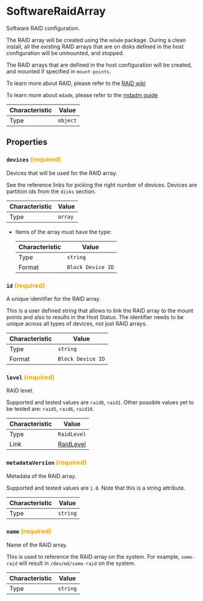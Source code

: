 <!-- THIS FILE IS AUTOMATICALLY GENERATED BY DOCBUILDER, DO NOT EDIT MANUALLY! -->

# SoftwareRaidArray

Software RAID configuration.

The RAID array will be created using the `mdadm` package. During a clean install, all the existing RAID arrays that are on disks defined in the host configuration will be unmounted, and stopped.

The RAID arrays that are defined in the host configuration will be created, and mounted if specified in `mount-points`.

To learn more about RAID, please refer to the [RAID wiki](https://wiki.archlinux.org/title/RAID)

To learn more about `mdadm`, please refer to the [mdadm guide](https://raid.wiki.kernel.org/index.php/A_guide_to_mdadm)

| Characteristic | Value    |
| -------------- | -------- |
| Type           | `object` |

## Properties

### `devices` **<span style="color:orange;">(required)</span>**

Devices that will be used for the RAID array.

See the reference links for picking the right number of devices. Devices are partition ids from the `disks` section.

| Characteristic | Value   |
| -------------- | ------- |
| Type           | `array` |

- Items of the array must have the type:

   | Characteristic | Value             |
   | -------------- | ----------------- |
   | Type           | `string`          |
   | Format         | `Block Device ID` |

### `id` **<span style="color:orange;">(required)</span>**

A unique identifier for the RAID array.

This is a user defined string that allows to link the RAID array to the mount points and also to results in the Host Status. The identifier needs to be unique across all types of devices, not just RAID arrays.

| Characteristic | Value             |
| -------------- | ----------------- |
| Type           | `string`          |
| Format         | `Block Device ID` |

### `level` **<span style="color:orange;">(required)</span>**

RAID level.

Supported and tested values are `raid0`, `raid1`. Other possible values yet to be tested are: `raid5`, `raid6`, `raid10`.

| Characteristic | Value                       |
| -------------- | --------------------------- |
| Type           | `RaidLevel`                 |
| Link           | [RaidLevel](./RaidLevel.md) |

### `metadataVersion` **<span style="color:orange;">(required)</span>**

Metadata of the RAID array.

Supported and tested values are `1.0`. Note that this is a string attribute.

| Characteristic | Value    |
| -------------- | -------- |
| Type           | `string` |

### `name` **<span style="color:orange;">(required)</span>**

Name of the RAID array.

This is used to reference the RAID array on the system. For example, `some-raid` will result in `/dev/md/some-raid` on the system.

| Characteristic | Value    |
| -------------- | -------- |
| Type           | `string` |

